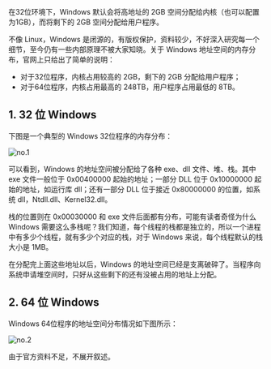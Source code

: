
在32位环境下，Windows 默认会将高地址的 2GB 空间分配给内核（也可以配置为1GB），而将剩下的 2GB 空间分配给用户程序。

不像 Linux，Windows 是闭源的，有版权保护，资料较少，不好深入研究每一个细节，至今仍有一些内部原理不被大家知晓。关于 Windows 地址空间的内存分布，官网上只给出了简单的说明：

- 对于32位程序，内核占用较高的 2GB，剩下的 2GB 分配给用户程序；
- 对于64位程序，内核占用最高的 248TB，用户程序占用最低的 8TB。

## 1. 32 位 Windows

下图是一个典型的 Windows 32位程序的内存分布：

![no.1](https://images-1302683597.cos.ap-nanjing.myqcloud.com/images/StudyNotes/C/images_20220329151108.svg)

可以看到，Windows 的地址空间被分配给了各种 exe、dll 文件、堆、栈。其中 exe 文件一般位于 0x00400000 起始的地址；一部分 DLL 位于 0x10000000 起始的地址，如运行库 dll；还有一部分 DLL 位于接近 0x80000000 的位置，如系统 dll，Ntdll.dll、Kernel32.dll。

栈的位置则在 0x00030000 和 exe 文件后面都有分布，可能有读者奇怪为什么 Windows 需要这么多栈呢？我们知道，每个线程的栈都是独立的，所以一个进程中有多少个线程，就有多少个对应的栈，对于 Windows 来说，每个线程默认的栈大小是 1MB。

在分配完上面这些地址以后，Windows 的地址空间已经是支离破碎了。当程序向系统申请堆空间时，只好从这些剩下的还有没被占用的地址上分配。

## 2. 64 位 Windows

Windows 64位程序的地址空间分布情况如下图所示：

![no.2](https://images-1302683597.cos.ap-nanjing.myqcloud.com/images/StudyNotes/C/images_20220329151116.svg)

由于官方资料不足，不展开叙述。